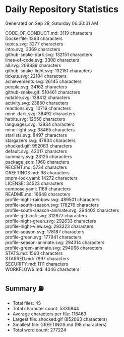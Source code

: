 # Daily Repository Statistics
Generated on Sep 28, Saturday 06:30:31 AM  

CODE_OF_CONDUCT.md: 3119 characters  
Dockerfile: 1363 characters  
topics.svg: 3277 characters  
intro.svg: 3369 characters  
github-snake-dark.svg: 132151 characters  
lines-of-code.svg: 3308 characters  
all.svg: 209839 characters  
github-snake-light.svg: 132151 characters  
tickets.svg: 22104 characters  
achievements.svg: 26145 characters  
people.svg: 34162 characters  
github-snake.gif: 510461 characters  
notable.svg: 138412 characters  
activity.svg: 23850 characters  
reactions.svg: 10716 characters  
mine-dark.svg: 38492 characters  
habits.svg: 12650 characters  
languages.svg: 13934 characters  
mine-light.svg: 38465 characters  
starlists.svg: 8497 characters  
stargazers.svg: 47834 characters  
shocked.gif: 952063 characters  
default.svg: 42017 characters  
summary.svg: 28125 characters  
package.json: 1960 characters  
RECENT.md: 5734 characters  
GREETINGS.md: 98 characters  
pnpm-lock.yaml: 14272 characters  
LICENSE: 34523 characters  
compose.yaml: 1168 characters  
README.md: 16648 characters  
profile-night-rainbow.svg: 489501 characters  
profile-south-season.svg: 178276 characters  
profile-south-season-animate.svg: 294403 characters  
profile-gitblock.svg: 312677 characters  
profile-night-green.svg: 292633 characters  
profile-night-view.svg: 293223 characters  
profile-season.svg: 178187 characters  
profile-green.svg: 177941 characters  
profile-season-animate.svg: 294314 characters  
profile-green-animate.svg: 294068 characters  
STATS.md: 1560 characters  
STARRED.md: 7997 characters  
SECURITY.md: 1111 characters  
WORKFLOWS.md: 4046 characters  

## Summary ⛽  
- Total files: 45  
- Total character count: 5330844  
- Average characters per file: 118463  
- Largest file: shocked.gif (952063 characters)  
- Smallest file: GREETINGS.md (98 characters)  
- Total word count: 277224  
